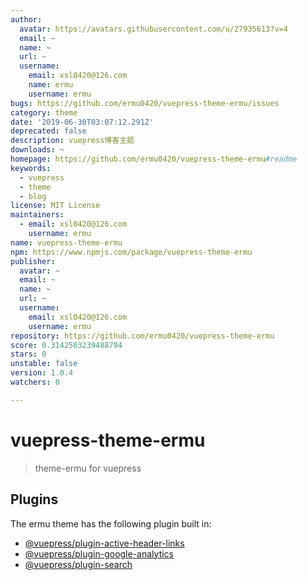 ```yaml
---
author:
  avatar: https://avatars.githubusercontent.com/u/27935613?v=4
  email: ~
  name: ~
  url: ~
  username:
    email: xsl0420@126.com
    name: ermu
    username: ermu
bugs: https://github.com/ermu0420/vuepress-theme-ermu/issues
category: theme
date: '2019-06-30T03:07:12.291Z'
deprecated: false
description: vuepress博客主题
downloads: ~
homepage: https://github.com/ermu0420/vuepress-theme-ermu#readme
keywords:
  - vuepress
  - theme
  - blog
license: MIT License
maintainers:
  - email: xsl0420@126.com
    username: ermu
name: vuepress-theme-ermu
npm: https://www.npmjs.com/package/vuepress-theme-ermu
publisher:
  avatar: ~
  email: ~
  name: ~
  url: ~
  username:
    email: xsl0420@126.com
    username: ermu
repository: https://github.com/ermu0420/vuepress-theme-ermu
score: 0.3142503239488794
stars: 0
unstable: false
version: 1.0.4
watchers: 0

---
```


# vuepress-theme-ermu

> theme-ermu for vuepress

## Plugins

The ermu theme has the following plugin built in:

- [@vuepress/plugin-active-header-links](https://github.com/vuejs/vuepress/tree/master/packages/@vuepress/plugin-active-header-links)
- [@vuepress/plugin-google-analytics](https://github.com/vuejs/vuepress/tree/master/packages/%40vuepress/plugin-google-analytics)
- [@vuepress/plugin-search](https://github.com/vuejs/vuepress/tree/master/packages/%40vuepress/plugin-search)
